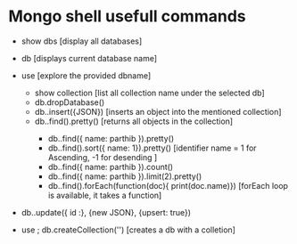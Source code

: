 # Mongo shell usefull commands

- show dbs [display all databases]
- db [displays current database name]
- use <dbname> [explore the provided dbname]
  - show collection [list all collection name under the selected db]
  - db.dropDatabase()
  - db.<collectionName>.insert({JSON}) [inserts an object into the mentioned collection]
  - db.<collectionName>.find().pretty() [returns all objects in the collection]
    - db.<collectionName>.find({ name: parthib }).pretty()
    - db.<collectionName>.find().sort({ name: 1}).pretty() [identifier name = 1 for Ascending, -1 for desending ]
    - db.<collectionName>.find({ name: parthib }).count()
    - db.<collectionName>.find({ name: parthib }).limit(2).pretty()
    - db.<collectionName>.find().forEach(function(doc){ print(doc.name)}) [forEach loop is available, it takes a function]
- db.<collectionName>.update({ id :}, {new JSON}, {upsert: true})

- use <newdbname>; db.createCollection('<collectionName>') [creates a db with a colletion]
